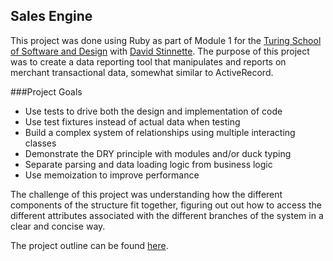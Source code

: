## Sales Engine

This project was done using Ruby as part of Module 1 for the [Turing School of Software and Design](http://turing.io/) with [David Stinnette](https://github.com/dastinnette). The purpose of this project was to create a data reporting tool that manipulates and reports on merchant transactional data, somewhat similar to ActiveRecord.

###Project Goals

* Use tests to drive both the design and implementation of code
* Use test fixtures instead of actual data when testing
* Build a complex system of relationships using multiple interacting classes
* Demonstrate the DRY principle with modules and/or duck typing
* Separate parsing and data loading logic from business logic
* Use memoization to improve performance

The challenge of this project was understanding how the different components of the structure fit together, figuring out out how to access the different attributes associated with the different branches of the system in a clear and concise way.

The project outline can be found [here](https://github.com/turingschool/curriculum/blob/master/source/projects/sales_engine.markdown).
